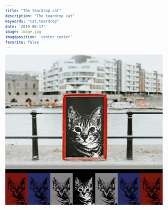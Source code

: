 ```yaml
---
title: "The teardrop cat"
description: "The teardrop cat"
keywords: "cat,teardrop"
date: '2019-06-17'
image: image.jpg
imageposition: 'center center'
favorite: false
---
```


![image](./image.jpg)
